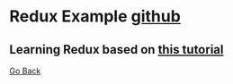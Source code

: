 # Redux Example [github](https://github.com/EngStu/redux-example)

## Learning Redux based on [this tutorial](https://youtu.be/93p3LxR9xfM)

[Go Back](./index.md)
